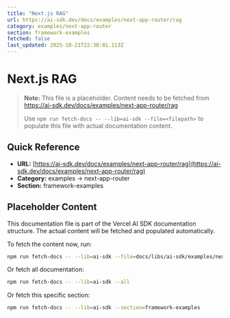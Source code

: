 ```yaml
---
title: "Next.js RAG"
url: https://ai-sdk.dev/docs/examples/next-app-router/rag
category: examples/next-app-router
section: framework-examples
fetched: false
last_updated: 2025-10-21T22:38:01.113Z
---
```


# Next.js RAG

> **Note:** This file is a placeholder. Content needs to be fetched from https://ai-sdk.dev/docs/examples/next-app-router/rag
>
> Use `npm run fetch-docs -- --lib=ai-sdk --file=<filepath>` to populate this file with actual documentation content.

## Quick Reference

- **URL:** [https://ai-sdk.dev/docs/examples/next-app-router/rag](https://ai-sdk.dev/docs/examples/next-app-router/rag)
- **Category:** examples → next-app-router
- **Section:** framework-examples

## Placeholder Content

This documentation file is part of the Vercel AI SDK documentation structure.
The actual content will be fetched and populated automatically.

To fetch the content now, run:

```bash
npm run fetch-docs -- --lib=ai-sdk --file=docs/libs/ai-sdk/examples/next-app-router/rag.md
```

Or fetch all documentation:

```bash
npm run fetch-docs -- --lib=ai-sdk --all
```

Or fetch this specific section:

```bash
npm run fetch-docs -- --lib=ai-sdk --section=framework-examples
```
